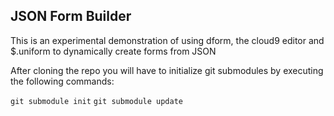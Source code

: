 ## JSON Form Builder

This is an experimental demonstration of using dform, the cloud9 editor and $.uniform to dynamically create forms from JSON

After cloning the repo you will have to initialize git submodules by executing the following commands:

`git submodule init`
`git submodule update`